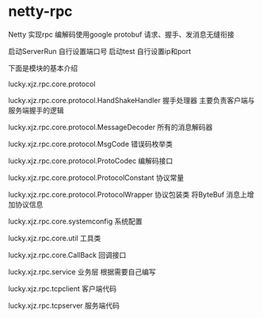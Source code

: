 # netty-rpc
Netty 实现rpc 编解码使用google protobuf  请求、握手、发消息无缝衔接

启动ServerRun 自行设置端口号
启动test 自行设置ip和port

下面是模块的基本介绍 

lucky.xjz.rpc.core.protocol

lucky.xjz.rpc.core.protocol.HandShakeHandler  握手处理器  主要负责客户端与服务端握手的逻辑

lucky.xjz.rpc.core.protocol.MessageDecoder  所有的消息解码器

lucky.xjz.rpc.core.protocol.MsgCode   错误码枚举类

lucky.xjz.rpc.core.protocol.ProtoCodec  编解码接口

lucky.xjz.rpc.core.protocol.ProtocolConstant  协议常量

lucky.xjz.rpc.core.protocol.ProtocolWrapper  协议包装类  将ByteBuf 消息上增加协议信息

lucky.xjz.rpc.core.systemconfig 系统配置

lucky.xjz.rpc.core.util 工具类

lucky.xjz.rpc.core.CallBack 回调接口 

lucky.xjz.rpc.service  业务层 根据需要自己编写

lucky.xjz.rpc.tcpclient     客户端代码

lucky.xjz.rpc.tcpserver    服务端代码
